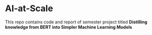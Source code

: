 # AI-at-Scale
This repo contains code and report of semester project titled **Distilling knowledge from BERT into Simpler Machine Learning Models**




